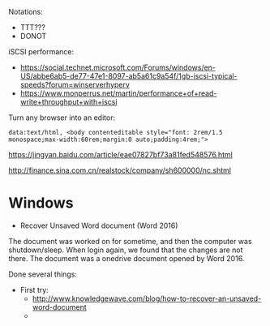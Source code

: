 Notations:
* TTT???
* DONOT

iSCSI performance:
* https://social.technet.microsoft.com/Forums/windows/en-US/abbe6ab5-de77-47e1-8097-ab5a61c9a54f/1gb-iscsi-typical-speeds?forum=winserverhyperv
* https://www.monperrus.net/martin/performance+of+read-write+throughput+with+iscsi

Turn any browser into an editor:
```
data:text/html, <body contenteditable style="font: 2rem/1.5 monospace;max-width:60rem;margin:0 auto;padding:4rem;">
```


https://jingyan.baidu.com/article/eae07827bf73a81fed548576.html

http://finance.sina.com.cn/realstock/company/sh600000/nc.shtml

# Windows
* Recover Unsaved Word document (Word 2016)

The document was worked on for sometime, and then the computer was shutdown/sleep. When login again, we found that the changes are not there. The document was a onedrive document opened by Word 2016.

Done several things:
  * First try:
    * http://www.knowledgewave.com/blog/how-to-recover-an-unsaved-word-document
    * 



